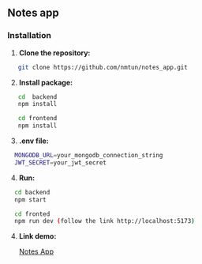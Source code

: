 ## Notes app
### Installation
1. **Clone the repository:**
```sh
   git clone https://github.com/nmtun/notes_app.git
```
2. **Install package:**
```sh
   cd  backend
   npm install
```
```sh
   cd frontend
   npm install
```
3. **.env file:**
```sh
  MONGODB_URL=your_mongodb_connection_string
  JWT_SECRET=your_jwt_secret
```
4. **Run:**
```sh
  cd backend
  npm start
```
```sh
  cd fronted
  npm run dev (follow the link http://localhost:5173)
```
4. **Link demo:**

   [Notes App](https://drive.google.com/file/d/1seA8JrIpr1Qn_5E0LAxvnIJARty-MnYZ/view?usp=sharing)

